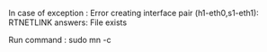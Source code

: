 In case of exception :
		Error creating interface pair (h1-eth0,s1-eth1): RTNETLINK answers: File exists

Run command :
		sudo mn -c
